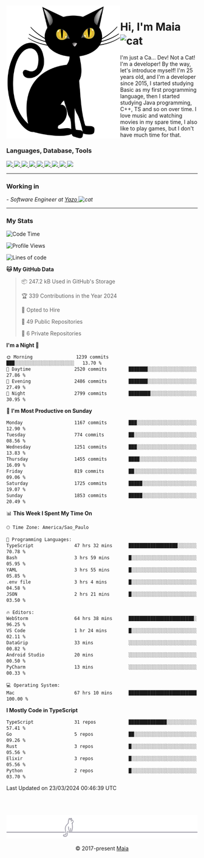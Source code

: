 <img align="left" src="https://raw.githubusercontent.com/gabrielmaialva33/gabrielmaialva33/master/assets/cat_0.png" alt="Stats" width="300px">

<h1 align="left">Hi, I'm Maia 
<img src="https://emojis.slackmojis.com/emojis/images/1643509834/36299/black-cat.gif?1643509834" width="50" height="60" align="center"  alt="cat"/>
</h1>

I'm just a Ca... Dev! Not a Cat! I'm a developer! By the way, let's introduce myself!
I'm 25 years old, and I'm a developer since 2015, I started studying Basic as my first programming
language, then I started studying Java programming, C++, TS and so on over time.
I love music and watching movies in my spare time, I also like to play games, but I don't have much time for that.

<h3 align="left">Languages, Database, Tools</h3>
<p>
  <a href="https://www.typescriptlang.org">
    <img src="https://skillicons.dev/icons?i=ts" />
  </a>
  <a href="https://go.dev">
    <img src="https://skillicons.dev/icons?i=go" />
  </a>
  <a href="https://www.python.org">
    <img src="https://skillicons.dev/icons?i=python" />
  </a>
  <a href="https://gradle.org">
    <img src="https://skillicons.dev/icons?i=gradle" />
  </a>
  <a href="https://redis.io">
    <img src="https://skillicons.dev/icons?i=redis" />
  </a>
  <a href="https://www.mongodb.com">
    <img src="https://skillicons.dev/icons?i=mongodb" />
  </a>
  <a href="https://nodejs.org">
    <img src="https://skillicons.dev/icons?i=nodejs" />
  </a>
  <a href="https://www.javascript.com">
    <img src="https://skillicons.dev/icons?i=js" />
  </a>
  <a href="https://www.docker.com">
    <img src="https://skillicons.dev/icons?i=docker" />
  </a>
</p>

<hr/>

<h3>Working in</h3>

<p><em> - Software Engineer at <a href="[https://pdasolucoes.com.br](https://yazo.com.br/)">Yazo
</a><img src="https://media.giphy.com/media/WUlplcMpOCEmTGBtBW/giphy.gif" width="30" alt="cat"> 
</em></p>

<hr/>

### My Stats

<!--START_SECTION:waka-->
![Code Time](http://img.shields.io/badge/Code%20Time-4%2C032%20hrs%203%20mins-blue)

![Profile Views](http://img.shields.io/badge/Profile%20Views-36-blue)

![Lines of code](https://img.shields.io/badge/From%20Hello%20World%20I%27ve%20Written-2.5%20million%20lines%20of%20code-blue)

**🐱 My GitHub Data** 

> 📦 247.2 kB Used in GitHub's Storage 
 > 
> 🏆 339 Contributions in the Year 2024
 > 
> 💼 Opted to Hire
 > 
> 📜 49 Public Repositories 
 > 
> 🔑 6 Private Repositories 
 > 
**I'm a Night 🦉** 

```text
🌞 Morning                1239 commits        ███░░░░░░░░░░░░░░░░░░░░░░   13.70 % 
🌆 Daytime                2520 commits        ███████░░░░░░░░░░░░░░░░░░   27.86 % 
🌃 Evening                2486 commits        ███████░░░░░░░░░░░░░░░░░░   27.49 % 
🌙 Night                  2799 commits        ████████░░░░░░░░░░░░░░░░░   30.95 % 
```
📅 **I'm Most Productive on Sunday** 

```text
Monday                   1167 commits        ███░░░░░░░░░░░░░░░░░░░░░░   12.90 % 
Tuesday                  774 commits         ██░░░░░░░░░░░░░░░░░░░░░░░   08.56 % 
Wednesday                1251 commits        ███░░░░░░░░░░░░░░░░░░░░░░   13.83 % 
Thursday                 1455 commits        ████░░░░░░░░░░░░░░░░░░░░░   16.09 % 
Friday                   819 commits         ██░░░░░░░░░░░░░░░░░░░░░░░   09.06 % 
Saturday                 1725 commits        █████░░░░░░░░░░░░░░░░░░░░   19.07 % 
Sunday                   1853 commits        █████░░░░░░░░░░░░░░░░░░░░   20.49 % 
```


📊 **This Week I Spent My Time On** 

```text
🕑︎ Time Zone: America/Sao_Paulo

💬 Programming Languages: 
TypeScript               47 hrs 32 mins      ██████████████████░░░░░░░   70.78 % 
Bash                     3 hrs 59 mins       █░░░░░░░░░░░░░░░░░░░░░░░░   05.95 % 
YAML                     3 hrs 55 mins       █░░░░░░░░░░░░░░░░░░░░░░░░   05.85 % 
.env file                3 hrs 4 mins        █░░░░░░░░░░░░░░░░░░░░░░░░   04.58 % 
JSON                     2 hrs 21 mins       █░░░░░░░░░░░░░░░░░░░░░░░░   03.50 % 

🔥 Editors: 
WebStorm                 64 hrs 38 mins      ████████████████████████░   96.25 % 
VS Code                  1 hr 24 mins        █░░░░░░░░░░░░░░░░░░░░░░░░   02.11 % 
DataGrip                 33 mins             ░░░░░░░░░░░░░░░░░░░░░░░░░   00.82 % 
Android Studio           20 mins             ░░░░░░░░░░░░░░░░░░░░░░░░░   00.50 % 
PyCharm                  13 mins             ░░░░░░░░░░░░░░░░░░░░░░░░░   00.33 % 

💻 Operating System: 
Mac                      67 hrs 10 mins      █████████████████████████   100.00 % 
```

**I Mostly Code in TypeScript** 

```text
TypeScript               31 repos            ██████████████░░░░░░░░░░░   57.41 % 
Go                       5 repos             ██░░░░░░░░░░░░░░░░░░░░░░░   09.26 % 
Rust                     3 repos             █░░░░░░░░░░░░░░░░░░░░░░░░   05.56 % 
Elixir                   3 repos             █░░░░░░░░░░░░░░░░░░░░░░░░   05.56 % 
Python                   2 repos             █░░░░░░░░░░░░░░░░░░░░░░░░   03.70 % 
```




 Last Updated on 23/03/2024 00:46:39 UTC
<!--END_SECTION:waka-->


<br/>
<br/>

<p align="center"><img src="https://raw.githubusercontent.com/gabrielmaialva33/gabrielmaialva33/master/assets/gray0_ctp_on_line.svg?sanitize=true" /></p>
<p align="center">&copy; 2017-present <a href="https://github.com/gabrielmaialva33/" target="_blank">Maia</a>
